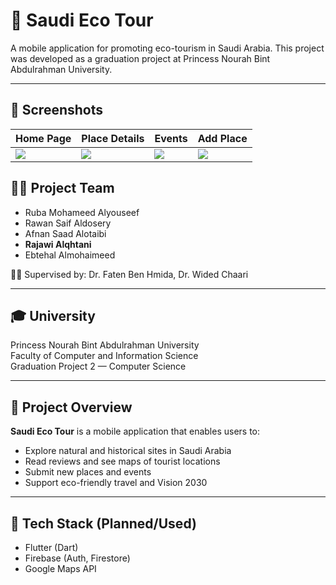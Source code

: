 # 🌿 Saudi Eco Tour

A mobile application for promoting eco-tourism in Saudi Arabia. This project was developed as a graduation project at Princess Nourah Bint Abdulrahman University.

---
## 📸 Screenshots

| Home Page | Place Details | Events | Add Place |
|-----------|---------------|--------|-----------|
| ![](./screenshots/signin_homepage.png) | ![](./screenshots/top_places_place_details.png) | ![](./screenshots/category_description_events.png) | ![](./screenshots/account_info_add_place.png) |


## 🧑‍🎓 Project Team

- Ruba Mohameed Alyouseef
- Rawan Saif Aldosery
- Afnan Saad Alotaibi
- **Rajawi Alqhtani**
- Ebtehal Almohaimeed

👩‍🏫 Supervised by: Dr. Faten Ben Hmida, Dr. Wided Chaari

---

## 🎓 University

Princess Nourah Bint Abdulrahman University  
Faculty of Computer and Information Science  
Graduation Project 2 — Computer Science

---

## 🧭 Project Overview

**Saudi Eco Tour** is a mobile application that enables users to:
- Explore natural and historical sites in Saudi Arabia
- Read reviews and see maps of tourist locations
- Submit new places and events
- Support eco-friendly travel and Vision 2030

---

## 📌 Tech Stack (Planned/Used)

- Flutter (Dart)
- Firebase (Auth, Firestore)
- Google Maps API
